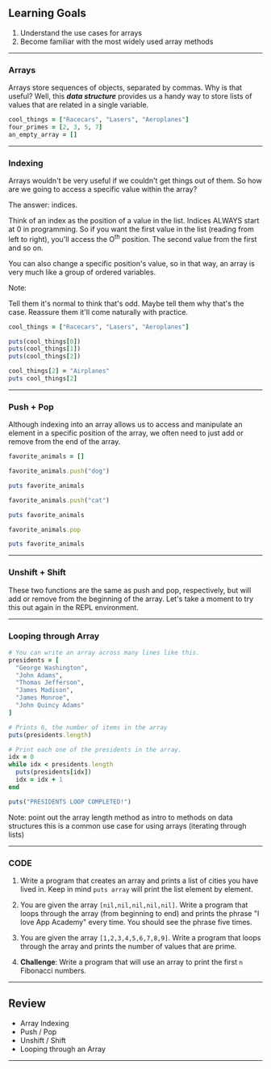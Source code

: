 ## Learning Goals

1. Understand the use cases for arrays
2. Become familiar with the most widely used array methods

---

### Arrays

Arrays store sequences of objects, separated by commas.
Why is that useful? Well, this **_data structure_** provides us a
handy way to store lists of values that are related in a single variable.

```ruby
cool_things = ["Racecars", "Lasers", "Aeroplanes"]
four_primes = [2, 3, 5, 7]
an_empty_array = []
```

---

### Indexing

Arrays wouldn't be very useful if we couldn't get things out of them.
So how are we going to access a specific value within the array?

The answer: indices.

Think of an index as the position of a value in the list. Indices ALWAYS
start at 0 in programming. So if you want the first value in the list
(reading from left to right), you'll access the O<sup>th</sup>
position. The second value from the first and so on.

You can also change a specific position's value, so in that way, an array
is very much like a group of ordered variables.

Note:

Tell them it's normal to think that's odd. Maybe tell them why that's the
case. Reassure them it'll come naturally with practice.

```ruby
cool_things = ["Racecars", "Lasers", "Aeroplanes"]

puts(cool_things[0])
puts(cool_things[1])
puts(cool_things[2])

cool_things[2] = "Airplanes"
puts cool_things[2]
```

---

### Push + Pop

Although indexing into an array allows us to access and manipulate an
element in a specific position of the array, we often need to just add
or remove from the end of the array.

```ruby
favorite_animals = []

favorite_animals.push("dog")

puts favorite_animals

favorite_animals.push("cat")

puts favorite_animals

favorite_animals.pop

puts favorite_animals
```

---

### Unshift + Shift

These two functions are the same as push and pop, respectively, but
will add or remove from the beginning of the array. Let's take a moment
to try this out again in the REPL environment.

---

### Looping through Array

```ruby
# You can write an array across many lines like this.
presidents = [
  "George Washington",
  "John Adams",
  "Thomas Jefferson",
  "James Madison",
  "James Monroe",
  "John Quincy Adams"
]

# Prints 6, the number of items in the array
puts(presidents.length)

# Print each one of the presidents in the array.
idx = 0
while idx < presidents.length
  puts(presidents[idx])
  idx = idx + 1
end

puts("PRESIDENTS LOOP COMPLETED!")
```

Note:
point out the array length method as intro to methods on data structures
this is a common use case for using arrays (iterating through lists)

---

### CODE

1. Write a program that creates an array and prints a list of cities
you have lived in. Keep in mind `puts array` will print the list element
by element.

2. You are given the array `[nil,nil,nil,nil,nil]`. Write a program that
loops through the array (from beginning to end) and prints the phrase
"I love App Academy" every time. You should see the phrase five times.

3. You are given the array `[1,2,3,4,5,6,7,8,9]`. Write a program that
loops through the array and prints the number of values that are prime.

4. **Challenge**: Write a program that will use an array to print the
first `n` Fibonacci numbers.

---

## Review

+ Array Indexing
+ Push / Pop
+ Unshift / Shift
+ Looping through an Array

---
